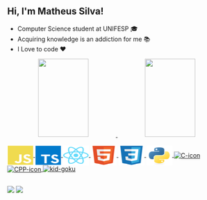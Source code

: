 ## Hi, I'm Matheus Silva!
- Computer Science student at UNIFESP 🎓
- Acquiring knowledge is an addiction for me 📚
- I Love to code ❤️

<div align="center">
  <a href="https://github.com/math-silva">
  <img width=48% height="180em" src="https://github-readme-stats.vercel.app/api?username=math-silva&show_icons=true&theme=github_dark&include_all_commits=true&count_private=true"/>
  <img width=48% height="180em" src="https://github-readme-stats.vercel.app/api/top-langs/?username=math-silva&layout=compact&langs_count=7&theme=github_dark"/>
</div>

<div style="display: inline_block"><br>
  <img align="center" alt="Js-icon" height="45" width="60" src="https://raw.githubusercontent.com/devicons/devicon/master/icons/javascript/javascript-plain.svg">
  <img align="center" alt="Ts-icon" height="45" width="60" src="https://raw.githubusercontent.com/devicons/devicon/master/icons/typescript/typescript-plain.svg">
  <img align="center" alt="React-icon" height="45" width="60" src="https://raw.githubusercontent.com/devicons/devicon/master/icons/react/react-original.svg">
  <img align="center" alt="HTML-icon" height="45" width="60" src="https://raw.githubusercontent.com/devicons/devicon/master/icons/html5/html5-original.svg">
  <img align="center" alt="CSS-icon" height="45" width="60" src="https://raw.githubusercontent.com/devicons/devicon/master/icons/css3/css3-original.svg">
  <img align="center" alt="Python-icon" height="45" width="60" src="https://raw.githubusercontent.com/devicons/devicon/master/icons/python/python-original.svg">
  <img align="center" alt="C-icon" height="45" width="60" src="https://cdn.jsdelivr.net/gh/devicons/devicon/icons/c/c-original.svg">
  <img align="center" alt="CPP-icon" height="45" width="60" src="https://cdn.jsdelivr.net/gh/devicons/devicon/icons/cplusplus/cplusplus-original.svg">
  <img align="rigth" alt="kid-goku" height="200" src="https://github.com/math-silva/math-silva/blob/main/kid-goku.gif">
</div>

  ##

<div>
  <a href = "mailto:matheus.souza28042001@gmail.com"><img src="https://img.shields.io/badge/-Gmail-%23333?style=for-the-badge&logo=gmail&logoColor=white" target="_blank"></a>
  <a href="https://www.linkedin.com/in/matheus-silva-563ab61b8/" target="_blank"><img src="https://img.shields.io/badge/-LinkedIn-%230077B5?style=for-the-badge&logo=linkedin&logoColor=white" target="_blank"></a>
</div>
